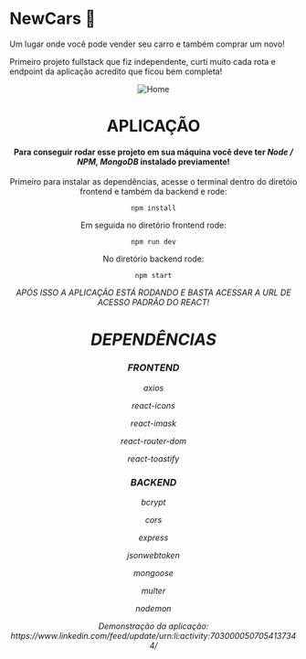 # NewCars 🚗

Um lugar onde você pode vender seu carro e também comprar um novo!

Primeiro projeto fullstack que fiz independente, curti muito cada rota e endpoint da aplicação acredito que ficou bem completa!

<div align=center>
  
  ![Home](https://user-images.githubusercontent.com/62243365/218235172-dd68a2c2-9fcb-4532-b239-89a5ea5140c6.png)
  
</div>

<div align=center>
<h1>APLICAÇÃO</h1>

<h4>Para conseguir rodar esse projeto em sua máquina você deve ter <i>Node / NPM, MongoDB</i> instalado previamente!</h4>

<p>Primeiro para instalar as dependências, acesse o terminal dentro do diretóio frontend e também da backend e rode:</p>

```
npm install
```

<p>Em seguida no diretório frontend rode:</p>

```
npm run dev
```

<p>No diretório backend rode:</p>

```
npm start
```

<p><i>APÓS ISSO A APLICAÇÃO ESTÁ RODANDO E BASTA ACESSAR A URL DE ACESSO PADRÃO DO REACT!<i></p>
</div>

<h1 align=center>DEPENDÊNCIAS</h1>

<div align=center>
<h3>FRONTEND</h3>
<p>axios</p>
<p>react-icons</p>
<p>react-imask</p>
<p>react-router-dom</p>
<p>react-toastify</p>
</div>

<div align=center>
<h3>BACKEND</h3>
<p>bcrypt</p>
<p>cors</p>
<p>express</p>
<p>jsonwebtoken</p>
<p>mongoose</p>
<p>multer</p>
<p>nodemon</p>
</div>

<div align=center>
<i>Demonstração da aplicação: https://www.linkedin.com/feed/update/urn:li:activity:7030000507054137344/</i>
</div>
